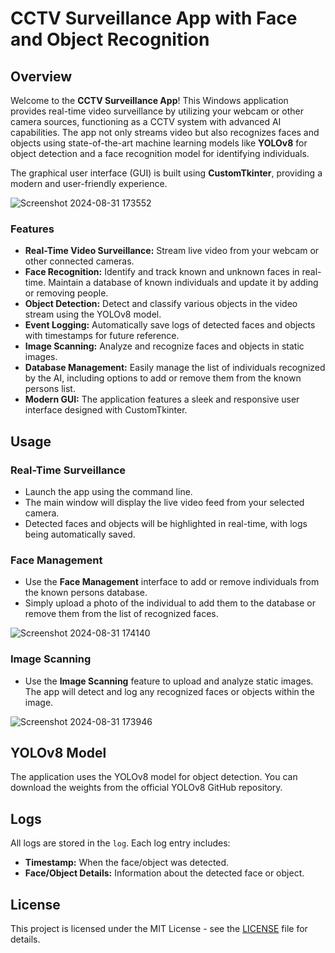 # CCTV Surveillance App with Face and Object Recognition

## Overview

Welcome to the **CCTV Surveillance App**! This Windows application provides real-time video surveillance by utilizing your webcam or other camera sources, functioning as a CCTV system with advanced AI capabilities. The app not only streams video but also recognizes faces and objects using state-of-the-art machine learning models like **YOLOv8** for object detection and a face recognition model for identifying individuals.

The graphical user interface (GUI) is built using **CustomTkinter**, providing a modern and user-friendly experience.

![Screenshot 2024-08-31 173552](https://github.com/user-attachments/assets/a53dafb5-57c1-47c8-b5ea-ba5affb0b0f3)

### Features

- **Real-Time Video Surveillance:** Stream live video from your webcam or other connected cameras.
- **Face Recognition:** Identify and track known and unknown faces in real-time. Maintain a database of known individuals and update it by adding or removing people.
- **Object Detection:** Detect and classify various objects in the video stream using the YOLOv8 model.
- **Event Logging:** Automatically save logs of detected faces and objects with timestamps for future reference.
- **Image Scanning:** Analyze and recognize faces and objects in static images.
- **Database Management:** Easily manage the list of individuals recognized by the AI, including options to add or remove them from the known persons list.
- **Modern GUI:** The application features a sleek and responsive user interface designed with CustomTkinter.

## Usage

### Real-Time Surveillance

- Launch the app using the command line.
- The main window will display the live video feed from your selected camera.
- Detected faces and objects will be highlighted in real-time, with logs being automatically saved.


### Face Management

- Use the **Face Management** interface to add or remove individuals from the known persons database.
- Simply upload a photo of the individual to add them to the database or remove them from the list of recognized faces.

![Screenshot 2024-08-31 174140](https://github.com/user-attachments/assets/6d4852af-55b6-4d99-b11e-ae892981db53)


### Image Scanning

- Use the **Image Scanning** feature to upload and analyze static images. The app will detect and log any recognized faces or objects within the image.

![Screenshot 2024-08-31 173946](https://github.com/user-attachments/assets/f0f25bfe-dd9d-4c73-8207-ec5532737153)


## YOLOv8 Model

The application uses the YOLOv8 model for object detection. You can download the weights from the official YOLOv8 GitHub repository.

## Logs

All logs are stored in the `log`. Each log entry includes:

- **Timestamp:** When the face/object was detected.
- **Face/Object Details:** Information about the detected face or object.

## License

This project is licensed under the MIT License - see the [LICENSE](LICENSE) file for details.
